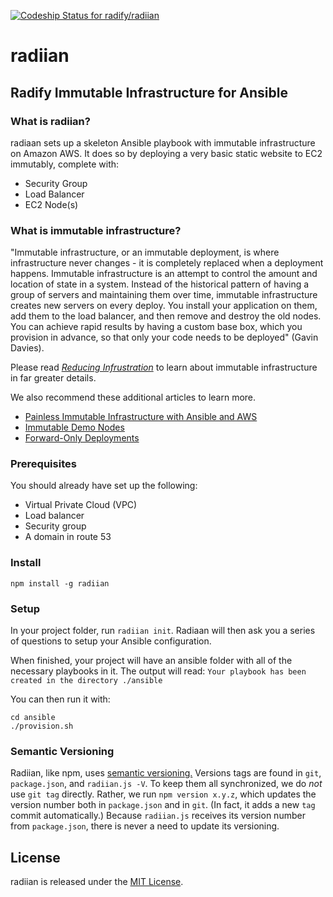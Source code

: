 [ ![Codeship Status for radify/radiian](https://codeship.com/projects/b48eb730-0eb6-0133-f4b7-6a87ab38c290/status?branch=master)](https://codeship.com/projects/91776)

# radiian

## Radify Immutable Infrastructure for Ansible

### What is radiian? 
radiaan sets up a skeleton Ansible playbook with immutable infrastructure on Amazon AWS. It does so by deploying a very 
basic static website to EC2 immutably, complete with:
* Security Group
* Load Balancer
* EC2 Node(s)

### What is immutable infrastructure? 
"Immutable infrastructure, or an immutable deployment, is where infrastructure never changes - it is completely replaced
when a deployment happens. Immutable infrastructure is an attempt to control the amount and location of state in a system. 
Instead of the historical pattern of having a group of servers and maintaining them over time, immutable infrastructure 
creates new servers on every deploy. You install your application on them, add them to the load balancer, and then remove 
and destroy the old nodes. You can achieve rapid results by having a custom base box, which you provision in advance, so
that only your code needs to be deployed" (Gavin Davies).

Please read [_Reducing Infrustration_](http://radify.io/blog/reducing-infrustration/) to learn about immutable 
infrastructure in far greater details. 

We also recommend these additional articles to learn more. 
* [Painless Immutable Infrastructure with Ansible and AWS](http://radify.io/blog/painless-immutable-infrastructure-with-ansible-and-aws/)
* [Immutable Demo Nodes](http://radify.io/blog/immutable-demo-nodes/)
* [Forward-Only Deployments](http://radify.io/blog/forward-only-deployments/)

### Prerequisites
You should already have set up the following:

* Virtual Private Cloud (VPC)
* Load balancer
* Security group
* A domain in route 53 

### Install
`npm install -g radiian`

### Setup

In your project folder, run `radiian init`. Radiaan will then ask you a series of questions to setup your Ansible configuration.

When finished, your project will have an ansible folder with all of the necessary playbooks in it. The output will read:
`Your playbook has been created in the directory ./ansible`

You can then run it with:
```
cd ansible
./provision.sh
```

### Semantic Versioning
Radiian, like npm, uses [semantic versioning.](http://semver.org/) Versions tags are found in `git`, `package.json`, and `radiian.js -V`.
To keep them all synchronized, we do *not* use `git tag` directly. Rather, we run `npm version x.y.z`, which updates the
version number both in `package.json` and in `git`. (In fact, it adds a new `tag` commit automatically.) Because `radiian.js`
receives its version number from `package.json`, there is never a need to update its versioning.

## License

radiian is released under the [MIT License](http://www.opensource.org/licenses/MIT).
